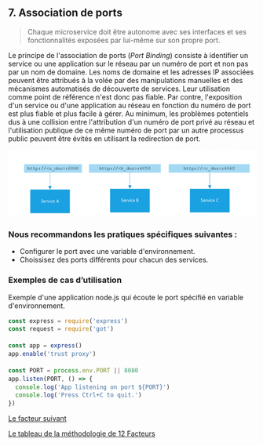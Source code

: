 ## 7. Association de ports

> Chaque microservice doit être autonome avec ses interfaces et ses fonctionnalités exposées par lui-même sur son propre port.

Le principe de l'association de ports (*Port Binding*) consiste à identifier un service ou une application sur le réseau par un numéro de port et non pas par un nom de domaine. 
Les noms de domaine et les adresses IP associées peuvent être attribués à la volée par des manipulations manuelles et des mécanismes automatisés de découverte de services. Leur utilisation comme point de référence n'est donc pas fiable. Par contre, l'exposition d'un service ou d'une application au réseau en fonction du numéro de port est plus fiable et plus facile à gérer. Au minimum, les problèmes potentiels dus à une collision entre l'attribution d'un numéro de port privé au réseau et l'utilisation publique de ce même numéro de port par un autre processus public peuvent être évités en utilisant la redirection de port.

![](../images/port_binding.png)

### Nous recommandons les pratiques spécifiques suivantes :

- Configurer le port avec une variable d'environnement.
- Choissisez des ports différents pour chacun des services.

### Exemples de cas d’utilisation

Exemple d'une application node.js qui écoute le port spécifié en variable d'environnement. 


```js
const express = require('express')
const request = require('got')

const app = express()
app.enable('trust proxy')

const PORT = process.env.PORT || 8080
app.listen(PORT, () => {
  console.log('App listening on port ${PORT}')
  console.log('Press Ctrl+C to quit.')
})
```

[Le facteur suivant](./8_concurrence.md)

[Le tableau de la méthodologie de 12 Facteurs](../README.md)